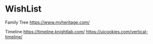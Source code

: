 # WishList

Family Tree
https://www.myheritage.com/

Timeline
https://timeline.knightlab.com/
https://uicookies.com/vertical-timeline/
